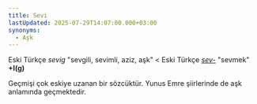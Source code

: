 ```yaml
---
title: Sevi
lastUpdated: 2025-07-29T14:07:00.000+03:00
synonyms:
  - Aşk
---
```

Eski Türkçe _sevig_ "sevgili, sevimli, aziz, aşk" < Eski Türkçe _[sev-](/sozluk/sevmek)_ "sevmek" **+I(g)**

Geçmişi çok eskiye uzanan bir sözcüktür. Yunus Emre şiirlerinde de aşk anlamında geçmektedir.
